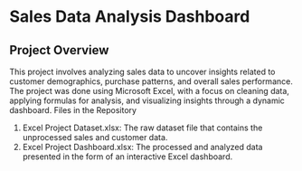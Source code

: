 # Sales Data Analysis Dashboard
## Project Overview
This project involves analyzing sales data to uncover insights related to customer demographics, purchase patterns, and overall sales performance. The project was done using Microsoft Excel, with a focus on cleaning data, applying formulas for analysis, and visualizing insights through a dynamic dashboard.
Files in the Repository
1.	Excel Project Dataset.xlsx: The raw dataset file that contains the unprocessed sales and customer data.
2.	Excel Project Dashboard.xlsx: The processed and analyzed data presented in the form of an interactive Excel dashboard.

